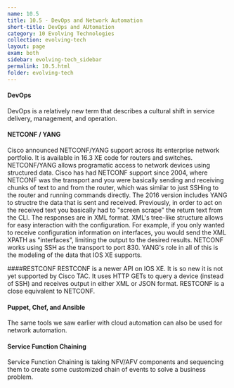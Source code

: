 ```yaml
---
name: 10.5
title: 10.5 - DevOps and Network Automation
short-title: DevOps and AUtomation
category: 10 Evolving Technologies
collection: evolving-tech
layout: page
exam: both
sidebar: evolving-tech_sidebar
permalink: 10.5.html
folder: evolving-tech
---
```

#### DevOps
DevOps is a relatively new term that describes a cultural shift in service delivery, management, and operation.

#### NETCONF / YANG
Cisco announced NETCONF/YANG support across its enterprise network portfolio. It is available in 16.3 XE code for routers and switches. NETCONF/YANG allows programatic access to network devices using structured data. Cisco has had NETCONF support since 2004, where NETCONF was the transport and you were basically sending and receiving chunks of text to and from the router, which was similar to just SSHing to the router and running commands directly. The 2016 version includes YANG to structre the data that is sent and received. Previously, in order to act on the received text you basically had to "screen scrape" the return text from the CLI. The responses are in XML format. XML's tree-like structure allows for easy interaction with the configuration. For example, if you only wanted to receive configuration information on interfaces, you would send the XML XPATH as "interfaces", limiting the output to the desired results. NETCONF works using SSH as the transport to port 830. YANG's role in all of this is the modeling of the data that IOS XE supports.

####RESTCONF
RESTCONF is a newer API on IOS XE. It is so new it is not yet supported by Cisco TAC. It uses HTTP GETs to query a device (instead of SSH) and receives output in either XML or JSON format. RESTCONF is a close equivalent to NETCONF.

#### Puppet, Chef, and Ansible
The same tools we saw earlier with cloud automation can also be used for network automation.

#### Service Function Chaining
Service Function Chaining is taking  NFV/AFV components and sequencing them to create some customized chain of events to solve a business problem.
